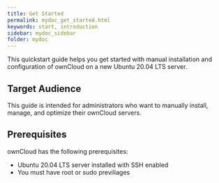 ```yaml
---
title: Get Started
permalink: mydoc_get_started.html
keywords: start, introduction
sidebar: mydoc_sidebar
folder: mydoc
---
```



This quickstart guide helps you get started with manual installation and configuration of ownCloud on a new Ubuntu 20.04 LTS server. 


## Target Audience
This guide is intended for administrators who want to manually install, manage, and optimize their ownCloud servers.

## Prerequisites
ownCloud has the following prerequisites:
* Ubuntu 20.04 LTS server installed with SSH enabled
* You must have root or sudo previliages